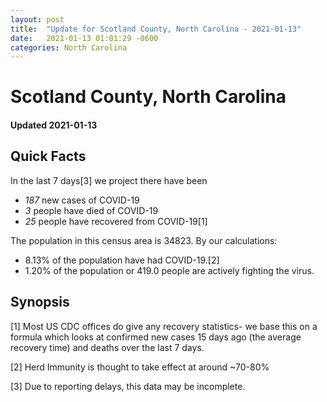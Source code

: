 ```yaml
---
layout: post
title:  "Update for Scotland County, North Carolina - 2021-01-13"
date:   2021-01-13 01:01:29 -0600
categories: North Carolina
---
```


# Scotland County, North Carolina
#### Updated 2021-01-13

## Quick Facts

In the last 7 days[3] we project there have been
- *187* new cases of COVID-19
- *3* people have died of COVID-19
- *25* people have recovered from COVID-19[1]

The population in this census area is 34823. By our calculations:
- 8.13% of the population have had COVID-19.[2]
- 1.20% of the population or 419.0 people are actively fighting the virus.

## Synopsis




[1] Most US CDC offices do give any recovery statistics- we base this on a formula which looks at confirmed new cases
15 days ago (the average recovery time) and deaths over the last 7 days.

[2] Herd Immunity is thought to take effect at around ~70-80%

[3] Due to reporting delays, this data may be incomplete.
 
    